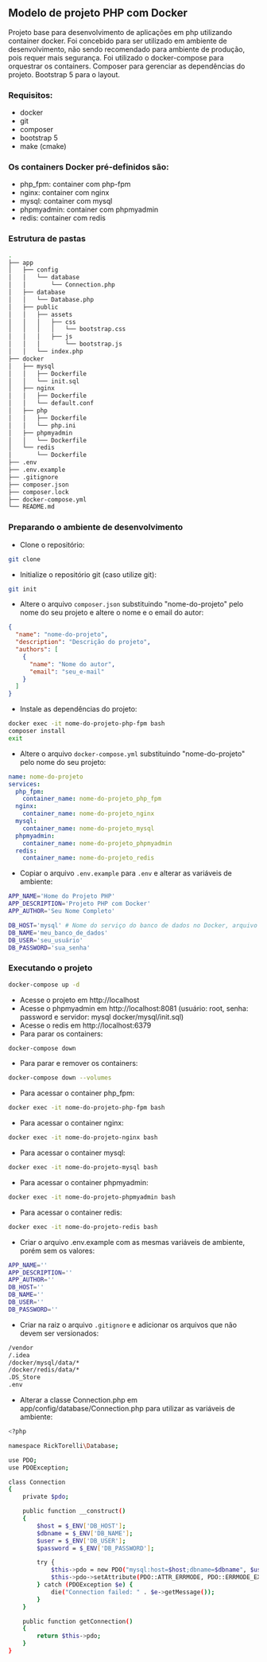 ## Modelo de projeto PHP com Docker

Projeto base para desenvolvimento de aplicações em php utilizando container docker. Foi concebido para ser utilizado em
ambiente de desenvolvimento, não sendo recomendado para ambiente de produção, pois requer mais segurança. Foi utilizado
o docker-compose para orquestrar os containers. Composer para gerenciar as dependências do projeto. Bootstrap 5 para o
layout.

### Requisitos:

- docker
- git
- composer
- bootstrap 5
- make (cmake)

### Os containers Docker pré-definidos são:

- php_fpm: container com php-fpm
- nginx: container com nginx
- mysql: container com mysql
- phpmyadmin: container com phpmyadmin
- redis: container com redis

### Estrutura de pastas

```bash
.
├── app
│   ├── config
│   │   └── database
│   │       └── Connection.php
│   ├── database
│   │   └── Database.php
│   ├── public
│   │   ├── assets
│   │   │   ├── css
│   │   │   │   └── bootstrap.css
│   │   │   ├── js
│   │   │       └── bootstrap.js
│   │   └── index.php
├── docker
│   ├── mysql
│   │   ├── Dockerfile
│   │   └── init.sql
│   ├── nginx
│   │   ├── Dockerfile
│   │   └── default.conf
│   ├── php
│   │   ├── Dockerfile
│   │   └── php.ini
│   ├── phpmyadmin
│   │   └── Dockerfile
│   └── redis
│       └── Dockerfile
├── .env
├── .env.example
├── .gitignore
├── composer.json
├── composer.lock
├── docker-compose.yml
└── README.md
```

### Preparando o ambiente de desenvolvimento

- Clone o repositório:

```bash
git clone
```

- Initialize o repositório git (caso utilize git):
```bash
git init
```
- Altere o arquivo `composer.json` substituindo "nome-do-projeto" pelo nome do seu projeto e altere o nome e o email do
  autor:
```json
{
  "name": "nome-do-projeto",
  "description": "Descrição do projeto",
  "authors": [
    {
      "name": "Nome do autor",
      "email": "seu_e-mail"
    }
  ]
}
```
- Instale as dependências do projeto:

```bash
docker exec -it nome-do-projeto-php-fpm bash
composer install
exit
```

- Altere o arquivo `docker-compose.yml` substituindo "nome-do-projeto" pelo nome do seu projeto:

```yml
name: nome-do-projeto
services:
  php_fpm:
    container_name: nome-do-projeto_php_fpm
  nginx:
    container_name: nome-do-projeto_nginx
  mysql:
    container_name: nome-do-projeto_mysql
  phpmyadmin:
    container_name: nome-do-projeto_phpmyadmin
  redis:
    container_name: nome-do-projeto_redis
```

- Copiar o arquivo `.env.example` para `.env` e alterar as variáveis de ambiente:

```bash
APP_NAME='Home do Projeto PHP'
APP_DESCRIPTION='Projeto PHP com Docker'
APP_AUTHOR='Seu Nome Completo'

DB_HOST='mysql' # Nome do serviço do banco de dados no Docker, arquivo docker-compose.yml
DB_NAME='meu_banco_de_dados' 
DB_USER='seu_usuário' 
DB_PASSWORD='sua_senha' 
```

### Executando o projeto
````bash
docker-compose up -d
````
- Acesse o projeto em http://localhost
- Acesse o phpmyadmin em http://localhost:8081 (usuário: root, senha: password e servidor: mysql docker/mysql/init.sql)
- Acesse o redis em http://localhost:6379
- Para parar os containers:
````bash
docker-compose down
````
- Para parar e remover os containers:
````bash
docker-compose down --volumes
````
- Para acessar o container php_fpm:
````bash
docker exec -it nome-do-projeto-php-fpm bash
````
- Para acessar o container nginx:
````bash
docker exec -it nome-do-projeto-nginx bash
````
- Para acessar o container mysql:
````bash
docker exec -it nome-do-projeto-mysql bash
````
- Para acessar o container phpmyadmin:
````bash
docker exec -it nome-do-projeto-phpmyadmin bash
````
- Para acessar o container redis:
````bash
docker exec -it nome-do-projeto-redis bash
````
- Criar o arquivo .env.example com as mesmas variáveis de ambiente, porém sem os valores:
```bash
APP_NAME=''
APP_DESCRIPTION=''
APP_AUTHOR=''
DB_HOST=''
DB_NAME=''
DB_USER=''
DB_PASSWORD=''
```
- Criar na raiz o arquivo `.gitignore` e adicionar os arquivos que não devem ser versionados:
```bash
/vendor
/.idea
/docker/mysql/data/*
/docker/redis/data/*
.DS_Store
.env
```
- Alterar a classe Connection.php em app/config/database/Connection.php para utilizar as variáveis de ambiente:
```bash
<?php

namespace RickTorelli\Database;

use PDO;
use PDOException;

class Connection
{
    private $pdo;

    public function __construct()
    {
        $host = $_ENV['DB_HOST'];
        $dbname = $_ENV['DB_NAME'];
        $user = $_ENV['DB_USER'];
        $password = $_ENV['DB_PASSWORD'];

        try {
            $this->pdo = new PDO("mysql:host=$host;dbname=$dbname", $user, $password);
            $this->pdo->setAttribute(PDO::ATTR_ERRMODE, PDO::ERRMODE_EXCEPTION);
        } catch (PDOException $e) {
            die("Connection failed: " . $e->getMessage());
        }
    }

    public function getConnection()
    {
        return $this->pdo;
    }
}
```












